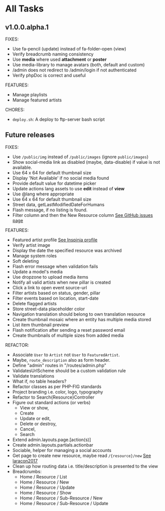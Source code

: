 # All Tasks

## v1.0.0.alpha.1

FIXES:

- Use fa-pencil (update) instead of fa-folder-open (view)
- Verify breadcrumb naming consistency
- Use **media** where used **attachment** or **poster**
- Use media-library to manage avatars (both, default and custom)
- /admin does not redirect to /admin/login if not authenticated
- Verify phpDoc is correct and useful

FEATURES:

- Manage playlists
- Manage featured artists

CHORES:

- `deploy.sh`: A deploy to ftp-server bash script

## Future releases

FIXES:

- Use `/public/img` instead of `/public/images` (ignore `public/images`)
- Show social-media link as disabled (maybe, data-disable) if value is not available.
- Use 64 x 64 for default thumbnail size
- Display 'Not Available' if no social media found
- Provide default value for datetime picker
- Update actions lang assets to use **edit** instead of **view**
- Use @lang where appropriate
- Use 64 x 64 for default thumbnail size
- Street data, getLastModifiedDateForHumans
- Flash message, if no listing is found.
- Filter column and then the New Resource column [See GitHub issues page]

FEATURES:

- Featured artist profile [See Inspinia profile]
- Verify artist image
- Display the date the specified resource was archived
- Manage system roles
- Soft deleting
- Flash error message when validation fails
- Update a model's media
- Use dropzone to upload media items
- Notify all valid artists when new pillar is created
- Click a link to open event source-url
- Filter artists based on status, gender, pillar
- Filter events based on location, start-date
- Delete flagged artists
- Store street-data placeholder color
- Navigation translation should belong to own translation resource
- Create thumbnail mosaic where an entity has multiple media stored
- List item thumbnail preview
- Flash notification after sending a reset password email
- Create thumbnails of multiple sizes from added media

REFACTOR:

- Associate `User` to `Artist` not `User` to `FeaturedArtist`.
- Maybe, `route_description` also as form header.
- Define "admin" routes in "/routes/admin.php"
- ValidatesUrlScheme should be a custom validation rule
- Validate translations
- What if, no table headers?
- Refactor classes as per PHP-FIG standards
- Project branding i.e. color, logo, typography
- Refactor to Search{Resource}Controller
- Figure out standard actions (or verbs)
    - View or show,
    - Create
    - Update or edit,
    - Delete or destroy,
    - Cancel,
    - Search
- Extend admin.layouts.page.[action(s)]
- Create admin.layouts.partials.actionbar
- Sociable, helper for managing a social accounts
- Get page to create new resource, maybe read `/{resource}/new` [See laracon2017]
- Clean up how routing data i.e. title/description is presented to the view
- Breadcrumbs:
    - Home / Resource / List
    - Home / Resource / New
    - Home / Resource / Update
    - Home / Resource / Show
    - Home / Resource / Sub-Resource / New
    - Home / Resource / Sub-Resource / Update

[See laracon2017]: https://github.com/adamwathan/laracon2017
[See Inspinia profile]: http://webapplayers.com/inspinia_admin-v2.7.1/profile_2.html
[See GitHub issues page]: https://github.com/jesstrux/loveartswebsite/issues
